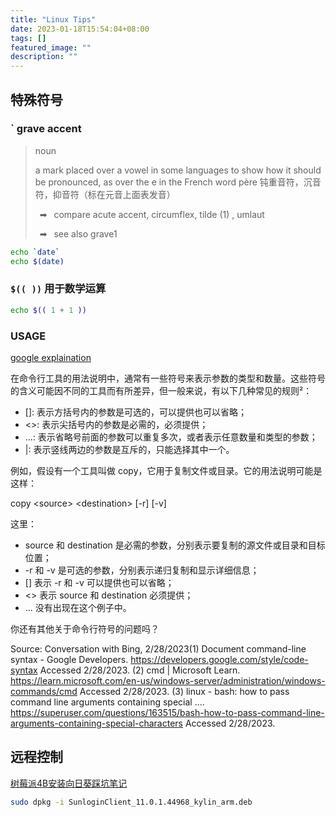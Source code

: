 ```yaml
---
title: "Linux Tips"
date: 2023-01-18T15:54:04+08:00
tags: []
featured_image: ""
description: ""
---
```

<!-- https://github.com/DavidAnson/markdownlint/issues/199 -->

## 特殊符号

### ` grave accent

> noun
>
> a mark placed over a vowel in some languages to show how it should be pronounced, as over the e in the French word père 钝重音符，沉音符，抑音符（标在元音上面表发音）
>
> ➡  compare acute accent, circumflex, tilde (1) , umlaut
>
> ➡  see also grave1

```sh
echo `date`
echo $(date)
```

### `$(( ))` 用于数学运算

```sh
echo $(( 1 + 1 ))
```

### USAGE

[google explaination](https://developers.google.com/style/code-syntax)

在命令行工具的用法说明中，通常有一些符号来表示参数的类型和数量。这些符号的含义可能因不同的工具而有所差异，但一般来说，有以下几种常见的规则²：

- []: 表示方括号内的参数是可选的，可以提供也可以省略；
- <>: 表示尖括号内的参数是必需的，必须提供；
- ...: 表示省略号前面的参数可以重复多次，或者表示任意数量和类型的参数；
- |: 表示竖线两边的参数是互斥的，只能选择其中一个。

例如，假设有一个工具叫做 copy，它用于复制文件或目录。它的用法说明可能是这样：

copy \<source> \<destination> [-r] [-v]

这里：

- source 和 destination 是必需的参数，分别表示要复制的源文件或目录和目标位置；
- -r 和 -v 是可选的参数，分别表示递归复制和显示详细信息；
- [] 表示 -r 和 -v 可以提供也可以省略；
- <> 表示 source 和 destination 必须提供；
- ... 没有出现在这个例子中。

你还有其他关于命令行符号的问题吗？

Source: Conversation with Bing, 2/28/2023(1) Document command-line syntax - Google Developers. https://developers.google.com/style/code-syntax Accessed 2/28/2023.
(2) cmd | Microsoft Learn. https://learn.microsoft.com/en-us/windows-server/administration/windows-commands/cmd Accessed 2/28/2023.
(3) linux - bash: how to pass command line arguments containing special .... https://superuser.com/questions/163515/bash-how-to-pass-command-line-arguments-containing-special-characters Accessed 2/28/2023.

## 远程控制

[树莓派4B安装向日葵踩坑笔记](https://blog.csdn.net/Apple_Coco/article/details/124808558)

```sh
sudo dpkg -i SunloginClient_11.0.1.44968_kylin_arm.deb
```